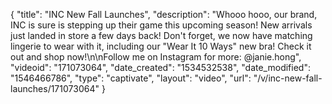 {
    "title": "INC New Fall Launches",
    "description": "Whooo hooo, our brand, INC is sure is stepping up their game this upcoming season! New arrivals just landed in store a few days back! Don't forget, we now have matching lingerie to wear with it, including our \"Wear It 10 Ways\" new bra! Check it out and shop now!\n\nFollow me on Instagram for more: @janie.hong",
    "videoid": "171073064",
    "date_created": "1534532538",
    "date_modified": "1546466786",
    "type": "captivate",
    "layout": "video",
    "url": "\/v\/inc-new-fall-launches\/171073064"
}